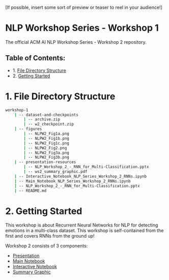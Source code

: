 [If possible, insert some sort of preview or teaser to reel in your audience!]

# NLP Workshop Series - Workshop 1
The official ACM AI NLP Workshop Series - Workshop 2 repository.

## Table of Contents:

<div class="alert alert-block alert-info">
<ul>
    <li>1. <a href="#1.-file-directory-structure">File Directory Structure</a></li>
    <li>2. <a href="#2.-getting-started">Getting Started</a></li>
</ul>
</div>

# 1. File Directory Structure

```bash
workshop-1
    | -- dataset-and-checkpoints
        | -- archive.zip
        | -- w2_checkpoint.zip
    | -- figures
        | -- NLPW2_Fig1a.png
        | -- NLPW2_Fig1b.png
        | -- NLPW2_Fig1c.png
        | -- NLPW2_Fig2.png
        | -- NLPW2_Fig3a.png
        | -- NLPW2_Fig3b.png
    | -- presentation-resources
        | -- NLP_Workshop_2_-_RNN_for_Multi-Classification.pptx
        | -- ws2_summary_graphic.pdf
    | -- Interactive_Notebook_NLP_Series_Workshop_2_RNNs.ipynb
    | -- Main_Notebook_NLP_Series_Workshop_2_RNNs.ipynb
    | -- NLP_Workshop_2_-_RNN_for_Multi-Classification.pptx
    | -- README.md

```

# 2. Getting Started

This workshop is about Recurrent Neural Networks for NLP for detecting emotions in a multi-class dataset. This workshop is self-contained from the first and covers RNNs from the ground up!

Workshop 2 consists of 3 components:
- [Presentation](./presentation-resources/NLP_Workshop_2_-_RNN_for_Multi-Classification.pptx)
- [Main Notebook](./Main_Notebook_NLP_Series_Workshop_2_RNNs.ipynb)
- [Interactive Notebook](./Interactive_Notebook_NLP_Series_Workshop_2_RNNs.ipynb)
- [Summary Graphic](./presentation-resources/)